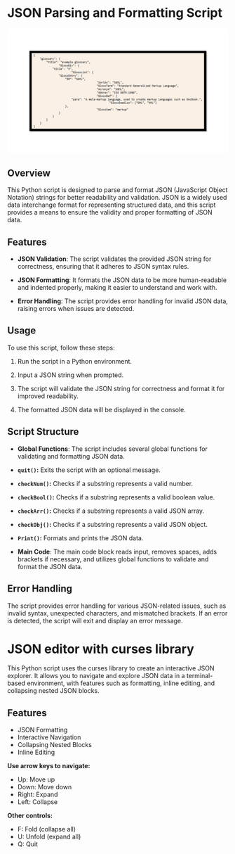 # JSON Parsing and Formatting Script
![0](pic.png)
## Overview

This Python script is designed to parse and format JSON (JavaScript Object Notation) strings for better readability and validation. JSON is a widely used data interchange format for representing structured data, and this script provides a means to ensure the validity and proper formatting of JSON data.

## Features

- **JSON Validation**: The script validates the provided JSON string for correctness, ensuring that it adheres to JSON syntax rules.

- **JSON Formatting**: It formats the JSON data to be more human-readable and indented properly, making it easier to understand and work with.

- **Error Handling**: The script provides error handling for invalid JSON data, raising errors when issues are detected.

## Usage

To use this script, follow these steps:

1. Run the script in a Python environment.

2. Input a JSON string when prompted.

3. The script will validate the JSON string for correctness and format it for improved readability.

4. The formatted JSON data will be displayed in the console.

## Script Structure

- **Global Functions**: The script includes several global functions for validating and formatting JSON data.

- **`quit()`:** Exits the script with an optional message.

- **`checkNum()`:** Checks if a substring represents a valid number.

- **`checkBool()`:** Checks if a substring represents a valid boolean value.

- **`checkArr()`:** Checks if a substring represents a valid JSON array.

- **`checkObj()`:** Checks if a substring represents a valid JSON object.

- **`Print()`:** Formats and prints the JSON data.

- **Main Code**: The main code block reads input, removes spaces, adds brackets if necessary, and utilizes global functions to validate and format the JSON data.

## Error Handling

The script provides error handling for various JSON-related issues, such as invalid syntax, unexpected characters, and mismatched brackets. If an error is detected, the script will exit and display an error message.




# JSON editor with curses library

This Python script uses the curses library to create an interactive JSON explorer. It allows you to navigate and explore JSON data in a terminal-based environment, with features such as formatting, inline editing, and collapsing nested JSON blocks.

## Features

- JSON Formatting
- Interactive Navigation
- Collapsing Nested Blocks
- Inline Editing

**Use arrow keys to navigate:**

- Up: Move up
- Down: Move down
- Right: Expand
- Left: Collapse

**Other controls:**

- F: Fold (collapse all)
- U: Unfold (expand all)
- Q: Quit

